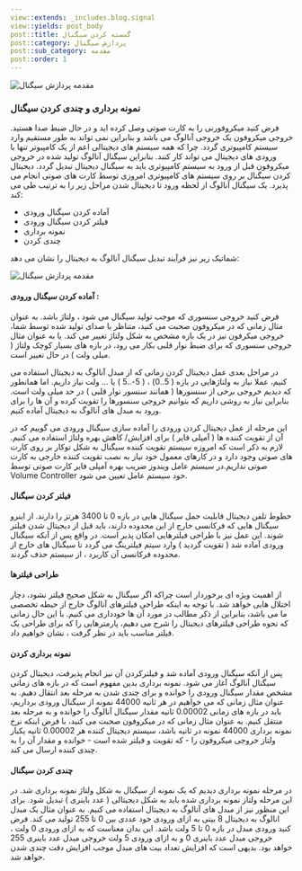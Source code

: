 ```yaml
---
view::extends: _includes.blog.signal
view::yields: post_body
post::title: گسسته کردن سیگنال
post::category: پردازش سیگنال
post::sub_category: مقدمه
post::order: 1
---
```


![مقدمه پردازش سیگنال](@url('assets/images/signal/discretization.jpg'))

### نمونه برداری و چندی کردن سیگنال

فرض کنید میکروفورنی را به کارت صوتی وصل کرده اید و در حال ضبط صدا هستید. خروجی میکروفون یک خروجی آنالوگ می باشد و بنابراین نمی تواند به طور مستقیم وارد سیستم کامپیوتری گردد. چرا که همه سیستم های دیجیتالی اعم از یک کامپیوتر تنها با ورودی های دیجیتال می تواند کار کنند. بنابراین سیگنال آنالوگ تولید شده در خروجی میکروفون قبل از ورود به سیستم کامپیوتری باید به سیگنال دیجیتال تبدیل گردد. دیجیتال کردن سیگنال بر روی سیستم های کامپیوتری امروزی توسط کارت های صوتی انجام می پذیرد. یک سیگنال آنالوگ از لحظه ورود تا دیجیتال شدن مراحل زیر را به ترتیب طی می کند:

   - آماده کردن سیگنال ورودی
   - فیلتر کردن سیگنال ورودی
   - نمونه برداری
   - چندی کردن

شماتیک زیر نیز فرآیند تبدیل سیگنال آنالوگ به دیجیتال را نشان می دهد:

![مقدمه پردازش سیگنال](@url('assets/images/signal/signal-discretization.jpg'))

#### آماده کردن سیگنال ورودی :

فرض کنید خروجی سنسوری که موجب تولید سیگنال می شود ، ولتاژ باشد. به عنوان مثال زمانی که در میکروفون صحبت می کنید، متناظر با صدای تولید شده توسط شما، خروجی میکرفون نیز در یک بازه مشخص به شکل ولتاژ تغییر می کند. یا به عنوان مثال خروجی سنسوری که برای ضبط نوار قلبی بکار می رود، در بازه های بسیار کوچک ولتاژ ( میلی ولت ) در حال تغییر است.

در مراحل بعدی عمل دیجیتال کردن زمانی که از مبدل آنالوگ به دیجیتال استفاده می کنیم، عملا نیاز به ولتاژهایی در بازه ( 5..0) ، ( 5-..5 ) یا ... ولت نیاز داریم. اما همانطور که دیدیم خروجی برخی از سنسورها ( همانند سنسور نوار قلبی ) در حد میلی ولت است. بنابراین نیاز به روشی داریم که بتوانیم خروجی سنسورها را تقویت کرده و آن ها را برای ورود به مبدل های آنالوگ به دیجیتال آماده کنیم.

این مرحله از عمل دیجیتال کردن ورودی را آماده سازی سیگنال ورودی می گوییم که در آن از تقویت کننده ها ( آمپلی فایر ) برای افزایش/ کاهش بهره ولتاژ استفاده می کنیم. لازم به ذکر است که امروزه سیستم تقویت کننده سیگنال به شکل توکار بر روی کارت های صوتی وجود دارد و در کارهای معمول خود نیاز به نصب تقویت کننده خارجی به کارت صوتی نداریم.در سیستم عامل ویندوز ضریب بهره آمپلی فایر کارت صوتی توسط Volume Controller خود سیستم عامل تعیین می شود.

#### فیلتر کردن سیگنال

خطوط تلفن دیجیتال قابلیت حمل سیگنال هایی در بازه 0 تا 3400 هرتز را دارند. از اینرو سیگنال هایی که فرکانسی خارج از این محدوده دارند، باید قبل از دیجیتال شدن فیلتر شوند. این عمل نیز با طراحی فیلترهایی امکان پذیر است. در واقع پس از آنکه سیگنال ورودی آماده شد ( تقویت گردید ) وارد سیتم فیلترینگ می گردد تا سیگنال های خارج از محدوده فرکانسی آن کاربرد ، از سیستم حذف گردند.

#### طراحی فیلترها

از اهمیت ویژه ای برخوردار است چراکه اگر سیگنال به شکل صحیح فیلتر نشود، دچار اختلال هایی خواهد شد. با توجه به اینکه طراحی فیلترهای آنالوگ خارج از حیطه تخصصی ما می باشد، بنابراین از ذکر مطالب در مورد آن ها خودداری می کنیم. با این حال زمانی که نحوه طراحی فیلترهای دیجیتال را شرح می دهیم، پارمترهایی را که برای طراحی یک فیلتر مناسب باید در نظر گرفت ، نشان خواهیم داد.

#### نمونه برداری کردن

پس از آنکه سیگنال ورودی آماده شد و فیلترکردن آن نیز انجام پذیرفت، دیجیتال کردن سیگنال آنالوگ آغاز می شود. نمونه برداری بدین مفهوم است که در بازه های زمانی مشخص مقدار سیگنال ورودی را خوانده و برای چندی شدن به مرحله بعد انتقال دهیم. به عنوان مثال زمانی که می خواهیم در هر ثانیه 44000 نمونه از سیگنال ورودی برداریم، باید در بازه های زمانی 0.00002 ثانیه مقدار سیگنال آنالوگ را خوانده و به مرحله بعد منتقل کنیم. به عنوان مثال زمانی که در میکروفون صحبت می کنید، با فرض اینکه نرخ نمونه برداری 44000 نمونه در ثانیه باشد، سیستم دیجیتال کننده هر 0.00002 ثانیه یکبار ولتاز خروجی میکروفون را - که تقویت و فیلتر شده است - خوانده و مقدار آن را به چندی کننده ارسال می کند.

#### چندی کردن سیگنال

در مرحله نمونه برداری دیدیم که یک نمونه از سیگنال به شکل ولتاژ نمونه برداری شد. در این مرحله ولتاز نمونه برداری شده باید به شکل دیجیتالی ( عدد باینری ) تبدیل شود. برای این منظور نیز از مبدل های آنالوگ به دیجیتال استفاده می کنیم. به عنوان مثال یک مبدل انالوگ به دیجیتال 8 بیتی به ازای ورودی خود عددی بین 0 تا 255 تولید می کند. فرض کنید ورودی مبدل در بازه 0 تا 5 ولت باشد. این بدان معناست که به ازای ورودی 0 ولت ، خروجی مبدل عدد باینری 0 و به ازای ورودی 5 ولت خروجی مبدل عدد باینری 255 خواهد بود. بدیهی است که افزایش تعداد بیت های مبدل موجب افزایش دقت چندی شدن خواهد شد.
